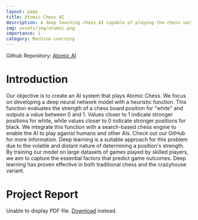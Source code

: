 ```yaml
---
layout: page
title: Atomic Chess AI
description: A deep learning chess AI capable of playing the chess varient Atomic.
img: assets/img/atomic.png
importance: 1
category: Machine Learning
---
```


Github Repository: <a href="https://github.com/IsmailOuazzani/AtomicAI">Atomic AI</a>

# Introduction

Our objective is to create an AI system that plays Atomic Chess. We focus on developing a deep neural network model with a heuristic function. This function evaluates the strength of a chess board position for "white" and outputs a value between 0 and 1. Values closer to 1 indicate stronger positions for white, while values closer to 0 indicate stronger positions for black. We integrate this function with a search-based chess engine to enable the AI to play against humans and other AIs. Check out our GitHub for more information. Deep learning is a suitable approach for this problem due to the volatile and distant nature of determining a position's strength. By training our model on large datasets of games played by skilled players, we aim to capture the essential factors that predict game outcomes. Deep learning has proven effective in both traditional chess and the crazyhouse variant.

# Project Report

<object data="assets/pdf/atomic_report.pdf" type="application/pdf" width="100%" height="500px">
      <p>Unable to display PDF file. <a href="https://github.com/IsmailOuazzani/AtomicAI/blob/main/AtomicAI_report.pdf">Download</a> instead.</p>
    </object>

